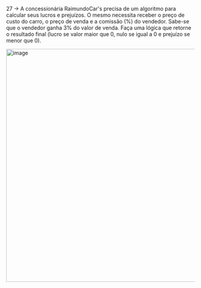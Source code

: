 27 → A concessionária RaimundoCar's precisa de um algoritmo
para calcular seus lucros e prejuízos. O mesmo necessita
receber o preço de custo do carro, o preço de venda e a
comissão (%) do vendedor. Sabe-se que o vendedor ganha 3%
do valor de venda. Faça uma lógica que retorne o resultado final
(lucro se valor maior que 0, nulo se igual a 0 e prejuízo se
menor que 0).

<img width="1320" height="621" alt="image" src="https://github.com/user-attachments/assets/2b46cd04-c8bb-4644-b034-2c67672ce831" />
